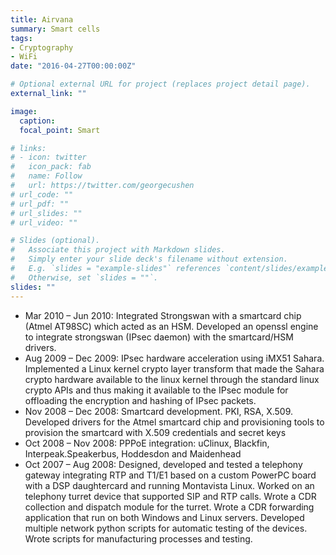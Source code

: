 ```yaml
---
title: Airvana
summary: Smart cells
tags:
- Cryptography
- WiFi
date: "2016-04-27T00:00:00Z"

# Optional external URL for project (replaces project detail page).
external_link: ""

image:
  caption: 
  focal_point: Smart

# links:
# - icon: twitter
#   icon_pack: fab
#   name: Follow
#   url: https://twitter.com/georgecushen
# url_code: ""
# url_pdf: ""
# url_slides: ""
# url_video: ""

# Slides (optional).
#   Associate this project with Markdown slides.
#   Simply enter your slide deck's filename without extension.
#   E.g. `slides = "example-slides"` references `content/slides/example-slides.md`.
#   Otherwise, set `slides = ""`.
slides: ""
---
```


- Mar 2010 – Jun 2010:
Integrated Strongswan with a smartcard chip (Atmel AT98SC) which acted as an
HSM. Developed an openssl engine to integrate strongswan (IPsec daemon) with
the smartcard/HSM drivers.
- Aug 2009 – Dec 2009:
IPsec hardware acceleration using iMX51 Sahara. Implemented a Linux kernel
crypto layer transform that made the Sahara crypto hardware available to the
linux kernel through the standard linux crypto APIs and thus making it available
to the IPsec module for offloading the encryption and hashing of IPsec packets.
- Nov 2008 – Dec 2008: Smartcard development. PKI, RSA, X.509.
Developed drivers for the Atmel smartcard chip and provisioning tools to
provision the smartcard with X.509 credentials and secret keys
- Oct 2008 – Nov 2008: PPPoE integration: uClinux, Blackfin,
Interpeak.Speakerbus, Hoddesdon and Maidenhead
- Oct 2007 – Aug 2008:
Designed, developed and tested a telephony gateway integrating RTP and T1/E1
based on a custom PowerPC board with a DSP daughtercard and running
Montavista Linux. Worked on an telephony turret device that supported SIP and
RTP calls. Wrote a CDR collection and dispatch module for the turret. Wrote a
CDR forwarding application that run on both Windows and Linux servers.
Developed multiple network python scripts for automatic testing of the devices.
Wrote scripts for manufacturing processes and testing.